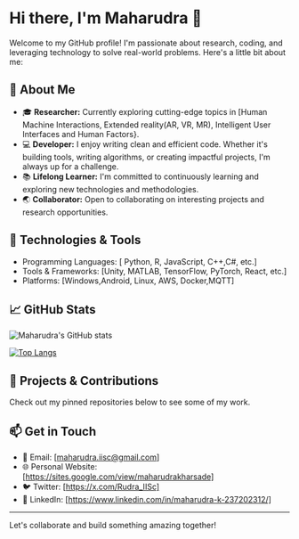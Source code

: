 # Hi there, I'm Maharudra 👋

Welcome to my GitHub profile! I'm passionate about research, coding, and leveraging technology to solve real-world problems. Here's a little bit about me:

## 🌱 About Me

- 🎓 **Researcher:** Currently exploring cutting-edge topics in [Human Machine Interactions, Extended reality(AR, VR, MR), Intelligent User Interfaces and Human Factors}.
- 💻 **Developer:** I enjoy writing clean and efficient code. Whether it's building tools, writing algorithms, or creating impactful projects, I'm always up for a challenge.
- 📚 **Lifelong Learner:** I'm committed to continuously learning and exploring new technologies and methodologies.
- 🌏 **Collaborator:** Open to collaborating on interesting projects and research opportunities.

## 🔧 Technologies & Tools

- Programming Languages: [ Python, R, JavaScript, C++,C#, etc.]
- Tools & Frameworks: [Unity, MATLAB, TensorFlow, PyTorch, React, etc.]
- Platforms: [Windows,Android, Linux, AWS, Docker,MQTT]

## 📈 GitHub Stats

![Maharudra's GitHub stats](https://github-readme-stats.vercel.app/api?username=Rudra-IISC&show_icons=true&theme=radical)

[![Top Langs](https://github-readme-stats.vercel.app/api/top-langs/?username=Rudra-IISC&layout=compact&theme=radical)](https://github.com/anuraghazra/github-readme-stats)

## 🚀 Projects & Contributions

Check out my pinned repositories below to see some of my work.

## 📫 Get in Touch

- 💌 Email: [maharudra.iisc@gmail.com]
- 🌐 Personal Website: [https://sites.google.com/view/maharudrakharsade]
- 🐦 Twitter: [https://x.com/Rudra_IISc]
- 💼 LinkedIn: [https://www.linkedin.com/in/maharudra-k-237202312/]

---

Let's collaborate and build something amazing together!
